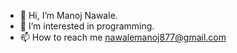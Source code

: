 - 👋 Hi, I’m Manoj Nawale.
- 👀 I’m interested in programming.
- 📫 How to reach me nawalemanoj877@gmail.com

<!---
m-nawale/m-nawale is a ✨ special ✨ repository because its `README.md` (this file) appears on your GitHub profile.
You can click the Preview link to take a look at your changes.
--->
